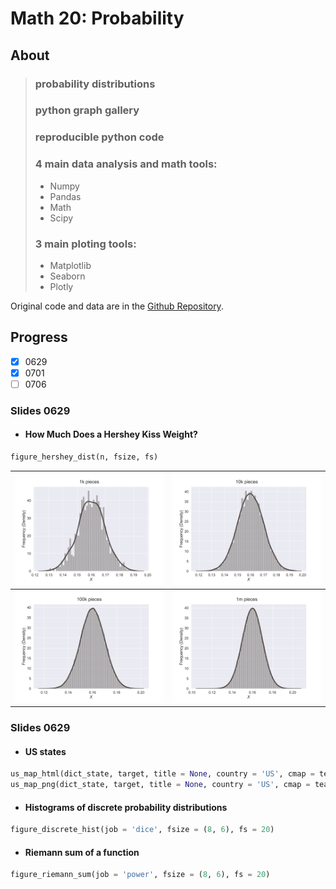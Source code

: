 
# Math 20: Probability

## About

> ### probability distributions
> ### python graph gallery
> ### reproducible python code
> ### 4 main data analysis and math tools: 
> * Numpy
> * Pandas
> * Math
> * Scipy
> ### 3 main ploting tools: 
> * Matplotlib
> * Seaborn
> * Plotly

Original code and data are in the [Github Repository](https://github.com/fudab/Math-20). 

## Progress

- [x] 0629
- [x] 0701
- [ ] 0706

### Slides 0629

* #### How Much Does a Hershey Kiss Weight?
```python
figure_hershey_dist(n, fsize, fs)
```
<table align = "center">
<thead>
  <tr>
    <th><img width="450" src="./math20/figures/hershey_distribution_1k.png" ></th>
    <th><img width="450" src="./math20/figures/hershey_distribution_10k.png" ></th>
  </tr>
</thead>
<tbody>
  <tr>
    <td align = "center"><img width="450" src="./math20/figures/hershey_distribution_100k.png" ></td>
    <td align = "center"><img width="450" src="./math20/figures/hershey_distribution_1m.png" ></td>
  </tr>
</tbody>
</table>

### Slides 0629

* #### US states 
```python
us_map_html(dict_state, target, title = None, country = 'US', cmap = tealrose)
us_map_png(dict_state, target, title = None, country = 'US', cmap = tealrose)
```
* #### Histograms of discrete probability distributions
```python
figure_discrete_hist(job = 'dice', fsize = (8, 6), fs = 20)
```
* #### Riemann sum of a function
```python
figure_riemann_sum(job = 'power', fsize = (8, 6), fs = 20)
```
